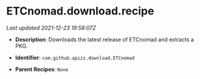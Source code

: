 # ETCnomad.download.recipe

_Last updated 2021-12-23 19:58:07Z_

- **Description**: Downloads the latest release of ETCnomad and extracts a PKG.

- **Identifier**: `com.github.apizz.download.ETCnomad`

- **Parent Recipes**: `None`